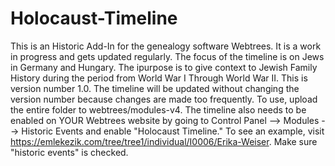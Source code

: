 # Holocaust-Timeline
This is an Historic Add-In for the genealogy software Webtrees. 
It is a work in progress and gets updated regularly. 
The focus of the timeline is on Jews in Germany and Hungary. The ipurpose is to give context to Jewish Family History during the period from World War I Through World War II.
This is version number 1.0. The timeline will be updated without changing the version number because changes are made too frequently.
To use, upload the entire folder to webtrees/modules-v4.
The timeline also needs to be enabled on YOUR Webtrees website by going to Control Panel --> Modules --> Historic Events and enable "Holocaust Timeline."
To see an example, visit https://emlekezik.com/tree/tree1/individual/I0006/Erika-Weiser. Make sure "historic events" is checked.
